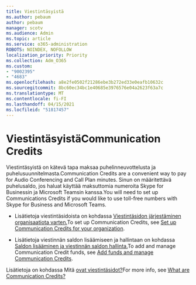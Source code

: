 ```yaml
---
title: Viestintäsyistä
ms.author: pebaum
author: pebaum
manager: scotv
ms.audience: Admin
ms.topic: article
ms.service: o365-administration
ROBOTS: NOINDEX, NOFOLLOW
localization_priority: Priority
ms.collection: Adm_O365
ms.custom:
- "9002395"
- "4683"
ms.openlocfilehash: a8e2fe0502f21286ebe3b272ed33e0eafb10632c
ms.sourcegitcommit: 8bc60ec34bc1e40685e3976576e04a2623f63a7c
ms.translationtype: MT
ms.contentlocale: fi-FI
ms.lasthandoff: 04/15/2021
ms.locfileid: "51817457"
---
```

# <a name="communication-credits"></a><span data-ttu-id="e6ced-102">Viestintäsyistä</span><span class="sxs-lookup"><span data-stu-id="e6ced-102">Communication Credits</span></span>

<span data-ttu-id="e6ced-103">Viestintäsyistä on kätevä tapa maksaa puhelinneuvottelusta ja puhelusuunnitelmasta.</span><span class="sxs-lookup"><span data-stu-id="e6ced-103">Communication Credits are a convenient way to pay for Audio Conferencing and Call Plan minutes.</span></span> <span data-ttu-id="e6ced-104">Sinun on määritettävä puhelusaldo, jos haluat käyttää maksuttomia numeroita Skype for Businessin ja Microsoft Teamsin kanssa.</span><span class="sxs-lookup"><span data-stu-id="e6ced-104">You will need to set up Communications Credits if you would like to use toll-free numbers with Skype for Business and Microsoft Teams.</span></span>

- <span data-ttu-id="e6ced-105">Lisätietoja viestintäsidoista on kohdassa [Viestintäsidon järjestäminen organisaatiota varten.](https://docs.microsoft.com/microsoftteams/set-up-communications-credits-for-your-organization)</span><span class="sxs-lookup"><span data-stu-id="e6ced-105">To set up Communication Credits, see [Set up Communication Credits for your organization](https://docs.microsoft.com/microsoftteams/set-up-communications-credits-for-your-organization).</span></span> 

- <span data-ttu-id="e6ced-106">Lisätietoja viestinnän saldon lisäämiseen ja hallintaan on kohdassa [Saldon lisääminen ja viestinnän saldon hallinta.](https://docs.microsoft.com/microsoftteams/add-funds-and-manage-communications-credits)</span><span class="sxs-lookup"><span data-stu-id="e6ced-106">To add and manage Communication Credit funds, see [Add funds and manage Communication Credits](https://docs.microsoft.com/microsoftteams/add-funds-and-manage-communications-credits).</span></span> 

<span data-ttu-id="e6ced-107">Lisätietoja on kohdassa Mitä [ovat viestintäsidot?](https://docs.microsoft.com/microsoftteams/what-are-communications-credits)</span><span class="sxs-lookup"><span data-stu-id="e6ced-107">For more info, see [What are Communication Credits?](https://docs.microsoft.com/microsoftteams/what-are-communications-credits)</span></span>
